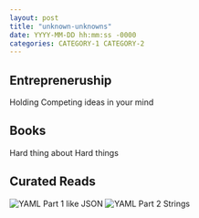 ```yaml
---
layout: post
title: "unknown-unknowns"
date: YYYY-MM-DD hh:mm:ss -0000
categories: CATEGORY-1 CATEGORY-2
---
```



##

## Entrepreneruship
Holding Competing ideas in your mind


## Books
Hard thing about Hard things 


## Curated Reads
![YAML Part 1 like JSON](https://alisoftware.github.io/yaml/2021/08/17/yaml-part1-json/)
![YAML Part 2 Strings](https://alisoftware.github.io/yaml/2021/08/19/yaml-part2-strings/)
